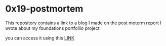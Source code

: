 # 0x19-postmortem

This repository contains a link to a blog I made on the post moterm report I wrote about my foundations portfollio project

you can access it using this [LINK](https://augustinealul.hashnode.dev/a-post-mortem-report-on-my-alx-portfolio-project)
